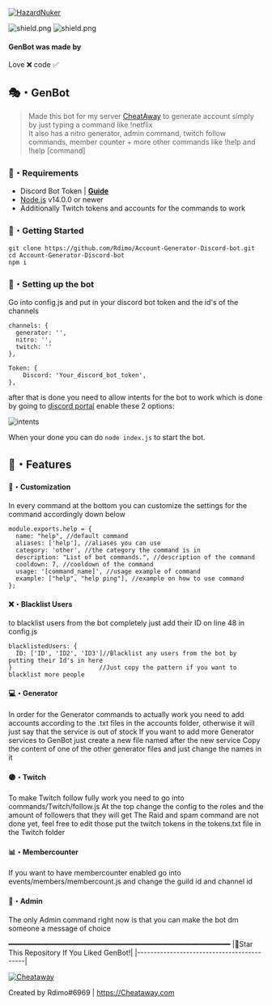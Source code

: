 <p align= center</p><a href="https://Cheataway.com" target="_blank"><img src="https://i.imgur.com/cpjB0Ae.png" alt="HazardNuker"></a>

<img src="https://img.shields.io/github/watchers/Rdimo/Account-Generator-Discord-bot?color=808080&label=Watchers" alt="shield.png"></a>
<img src="https://img.shields.io/github/stars/Rdimo/Account-Generator-Discord-bot?color=808080&label=Stars" alt="shield.png"></a>

#### GenBot was made by
Love ❌
code ✅

## 🎭・GenBot
> Made this bot for my server [CheatAway](https://Cheataway.com) to generate account simply by just typing a command like !netflix                             
> It also has a nitro generator, admin command, twitch follow commands, member counter + more other commands like !help and !help [command]

### 🔖・Requirements
* Discord Bot Token | **[Guide](https://discordjs.guide/preparations/setting-up-a-bot-application.html#creating-your-bot)**
* [Node.js](https://nodejs.org/en/) v14.0.0 or newer
* Additionally Twitch tokens and accounts for the commands to work

### 🚀・Getting Started
```
git clone https://github.com/Rdimo/Account-Generator-Discord-bot.git
cd Account-Generator-Discord-bot
npm i
```

### 📁・Setting up the bot
Go into config.js and put in your discord bot token
and the id's of the channels
```
channels: {
  generator: '',
  nitro: '',
  twitch: ''
},

Token: {
    Discord: 'Your_discord_bot_token',
},
```
after that is done you need to allow intents for the bot to work which is done by going to [discord portal](https://ptb.discord.com/developers/)
enable these 2 options:

 <img alt="intents" src="https://cdn.discordapp.com/attachments/828047793619861557/888421741590884372/Screenshot_2021-09-17_154808.png">

When your done you can do `node index.js` to start the bot.

## 🔰・Features

#### 💾・Customization
In every command at the bottom you can customize the settings for the command accordingly down below
```
module.exports.help = {
  name: "help", //default command 
  aliases: ['help'], //aliases you can use
  category: 'other', //the category the command is in
  description: "List of bot commands.", //description of the command
  cooldown: 7, //cooldown of the command
  usage: '[command_name]', //usage example of command
  example: ["help", "help ping"], //example on how to use command
};
```

#### ❌・Blacklist Users
to blacklist users from the bot completely just add their ID on line 48 in config.js
```
blacklistedUsers: {
  ID: ['ID', 'ID2', 'ID3']//Blacklist any users from the bot by putting their Id's in here
}                        //Just copy the pattern if you want to blacklist more people
```

#### 💻・Generator
In order for the Generator commands to actually work you need to add accounts according to the .txt files in the accounts folder, otherwise it will just say that the service is out of stock
If you want to add more Generator services to GenBot just create a new file named after the new service 
Copy the content of one of the other generator files and just change the names in it

#### 🟣・Twitch
To make Twitch follow fully work you need to go into commands/Twitch/follow.js
At the top change the config to the roles and the amount of followers that they will get
The Raid and spam command are not done yet, feel free to edit those
put the twitch tokens in the tokens.txt file in the Twitch folder

#### 📊・Membercounter
If you want to have membercounter enabled go into events/members/membercount.js and change the guild id and channel id

#### 🧬・Admin
The only Admin command right now is that you can make the bot dm someone a message of choice

━━━━━━━━━━━━━━━━━━━━━━━━━━━━━━━━━━━━━━━━━━━━━━━━━━━━
|🌟Star This Repository If You Liked GenBot!| 
|-------------------------------------------|

<a href="https://Cheataway.com" target="_blank"><img src="https://discordapp.com/api/guilds/864857288584724500/widget.png?style=banner2" alt="Cheataway"/></a>

Created by Rdimo#6969 | https://Cheataway.com
